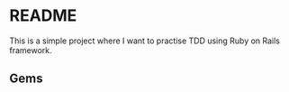 # README

This is a simple project where I want to practise TDD using Ruby on Rails framework.

## Gems
